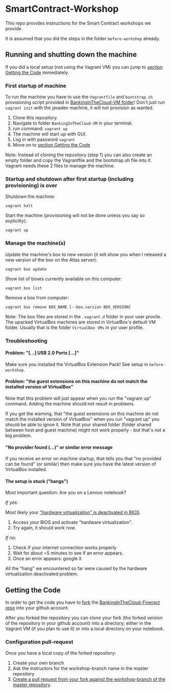# SmartContract-Workshop
This repo provides instructions for the Smart Contract workshops we provide. 

It is assumed that you did the steps in the folder ```before-workshop``` already.

## Running and shutting down the machine

If you did a local setup (not using the Vagrant VM) you can jump to [section Getting the Code](https://github.com/senacor/BankingInTheCloud-WorkshopSetup/tree/master/during-workshop#getting-the-code) immediately.

### First startup of machine

To run the machine you have to use the ```Vagrantfile``` and ```bootstrap.sh``` provisioning script provided in [BankingInTheCloud-VM folder](https://github.com/senacor/BankingInTheCloud-WorkshopSetup/tree/master/during-workshop/BankingInTheCloud-VM)!
Don't just run ```vagrant init``` with the javadev machine, it will not provision as wanted. 

1. Clone this repository. 
2. Navigate to folder ```BankingInTheCloud-VM``` in your terminal.
3. run command: ```vagrant up```
4. The machine will start up with GUI.
5. Log in with password ```vagrant```
6. Move on to [section Getting the Code](https://github.com/senacor/BankingInTheCloud-WorkshopSetup/tree/master/during-workshop#getting-the-code)

Note:  Instead of cloning the repository (step 1) you can also create an empty folder and copy the Vagrantfile and the bootstrap.sh file into it. Vagrant needs these 2 files to manage the machine.

### Startup and shutdown after first startup (including provisioning) is over

Shutdown the machine:
```
vagrant halt 
```

Start the machine (provisioning will not be done unless you say so explicitly):
```
vagrant up
```

### Manage the machine(s)

Update the machine's box to new version (it will show you when I released a new version of the box on the Atlas server):
```
vagrant box update
```

Show list of boxes currently available on this computer:
```
vagrant box list
```

Remove a box from computer:
```
vagrant box remove BOX_NAME [--box.version BOX_VERSION]
```

Note: The box files are stored in the ```.vagrant.d``` folder in your user provile. The upacked VirtualBox machines are stored in VirtualBox's default VM folder. Usually that is the folder ```VirtualBox VMs``` in yor user profile.

### Troubleshooting

#### Problem: "[...] USB 2.0 Ports [...]"

Make sure you installed the VirtualBox Extension Pack! See setup in ```before-workshop```.

#### Problem: "the guest extensions on this machine do not match the installed version of VirtualBox"

Note that this problem will just appear when you run the "vagrant up" command. Adding the machine should not result in problems.

If you get the warning, that "the guest extensions on this machine do not match the installed version of VirtualBox" when you run "vagrant up" you should be able to ignoe it. Note that your shared folder (folder shared between host and guest machine) might not work properly - but that's not a big problem.

#### "No provider found (...)" or similar error message

If you receive an error on machine startup, that tells you that "no provided can be found" (or similar) then make sure you have the latest version of VirtualBox installed. 

#### The setup is stuck ("hangs")

Most important question: Are you on a Lenovo notebook?

*If yes:* 

Most likely your ["hardware virtualization" is deactivated in BIOS](https://stackoverflow.com/questions/34907910/vagrant-up-hangs-at-ssh-auth-method-private-key). 

1. Access your BIOS and activate "hardware virtualization". 
2. Try again, it should work now.

*If no:*

1. Check if your internet connection works properly
2. Wait for about ~5 minutes to see if an error appears.
3. Once an error appears: google it

All the "hang" we encountered so far were caused by the hardware virtualization deactivated problem.

## Getting the Code

In order to get the code you have to [fork](https://help.github.com/articles/fork-a-repo/) the [BankingInTheCloud-Fineract repo](https://github.com/senacor/BankingInTheCloud-Fineract) into your github account.

After you forked the repository you can clone your fork (the forked version of the repository in your github account) into a directory; either in the Vagrant VM (if you plan to use it) or into a local directory on your notebook.

### Configuration pull-request

Once you have a local copy of the forked repository:

1. Create your own branch
2. Ask the instructors for the workshop-branch name in the master repository
3. [Create a pull request from your fork against the workshop-branch of the master repository](https://help.github.com/articles/creating-a-pull-request-from-a-fork/).

